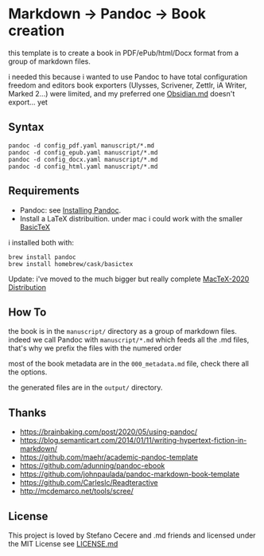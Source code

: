 # Markdown -> Pandoc -> Book creation

this template is to create a book in PDF/ePub/html/Docx format from a group of markdown files.

i needed this because i wanted to use Pandoc to have total configuration freedom
and editors book exporters (Ulysses, Scrivener, Zettlr, iA Writer, Marked 2...) were limited, and my preferred one [Obsidian.md](https://obsidian.md/) doesn't export... yet

## Syntax
```
pandoc -d config_pdf.yaml manuscript/*.md
pandoc -d config_epub.yaml manuscript/*.md
pandoc -d config_docx.yaml manuscript/*.md
pandoc -d config_html.yaml manuscript/*.md
```

## Requirements

- Pandoc: see [Installing Pandoc](https://pandoc.org/installing.html).
- Install a LaTeX distribuition.
under mac i could work with the smaller [BasicTeX](https://www.tug.org/mactex/morepackages.html)

i installed both with:
```
brew install pandoc
brew install homebrew/cask/basictex
```

Update: i've moved to the much bigger but really complete [MacTeX-2020 Distribution](https://www.tug.org/mactex/)

## How To

the book is in the `manuscript/` directory as a group of markdown files.
indeed we call Pandoc with `manuscript/*.md` which feeds all the .md files, that's why we prefix the files with the numered order

most of the book metadata are in the `000_metadata.md` file, check there all the options.

the generated files are in the `output/` directory.

## Thanks
- <https://brainbaking.com/post/2020/05/using-pandoc/>
- <https://blog.semanticart.com/2014/01/11/writing-hypertext-fiction-in-markdown/>
- <https://github.com/maehr/academic-pandoc-template>
- <https://github.com/adunning/pandoc-ebook>
- <https://github.com/johnpaulada/pandoc-markdown-book-template>
- <https://github.com/Carleslc/Readteractive>
- <http://mcdemarco.net/tools/scree/>

## License
This project is loved by Stefano Cecere and .md friends and licensed under the MIT License see [LICENSE.md](LICENSE.md)
